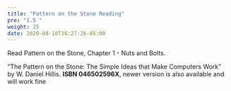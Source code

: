 ```yaml
---
title: "Pattern on the Stone Reading"
pre: "1.5 "
weight: 25
date: 2020-08-10T16:27:26-05:00
---
```


Read Pattern on the Stone, Chapter 1 - Nuts and Bolts. 

“The Pattern on the Stone: The Simple Ideas that Make Computers Work” by W. Daniel Hillis. **ISBN 046502596X**, newer version is also available and will work fine